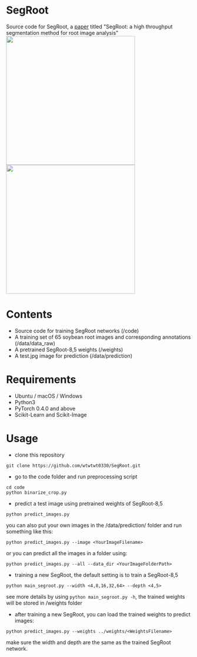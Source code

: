 # SegRoot
Source code for SegRoot, a [paper](https://www.sciencedirect.com/science/article/pii/S0168169919303874) titled "SegRoot: a high throughput segmentation method for root image analysis"
<img align="center" src="https://github.com/wtwtwt0330/SegRoot/raw/master/examples/Untitled_T051_L004_10.04.17_131720_003_Untitled.jpg" width="350" height="350">
<img align="center" src="https://github.com/wtwtwt0330/SegRoot/raw/master/examples/Untitled_T051_L004_10.04.17_131720_003_Untitled-pre-mask-segroot-64,5.jpg" width="350" height="350">
# Contents
* Source code for training SegRoot networks (/code)
* A training set of 65 soybean root images and corresponding annotations (/data/data_raw)
* A pretrained SegRoot-8,5 weights (/weights)
* A test.jpg image for prediction (/data/prediction)
# Requirements
* Ubuntu / macOS / Windows
* Python3
* PyTorch 0.4.0 and above
* Scikit-Learn and Scikit-Image
# Usage
* clone this repository
```
git clone https://github.com/wtwtwt0330/SegRoot.git
```

* go to the code folder and run preprocessing script
```
cd code
python binarize_crop.py
```

* predict a test image using pretrained weights of SegRoot-8,5
```
python predict_images.py
```
you can also put your own images in the /data/prediction/ folder and run something like this:
```
python predict_images.py --image <YourImageFilename>
```
or you can predict all the images in a folder using:
```
python predict_images.py --all --data_dir <YourImageFolderPath>
```

* training a new SegRoot, the default setting is to train a SegRoot-8,5
```
python main_segroot.py --width <4,8,16,32,64> --depth <4,5>
```
see more details by using ```python main_segroot.py -h```,
the trained weights will be stored in /weights folder

* after training a new SegRoot, you can load the trained weights to predict images:
```
python predict_images.py --weights ../weights/<WeightsFilename>
```
make sure the width and depth are the same as the trained SegRoot network.
